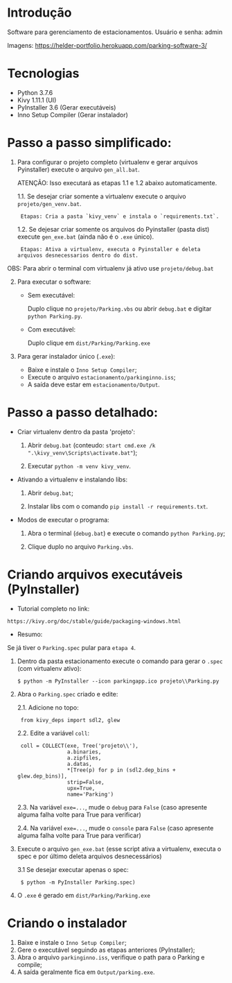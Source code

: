 
# Introdução

Software para gerenciamento de estacionamentos.
Usuário e senha: admin

Imagens: https://helder-portfolio.herokuapp.com/parking-software-3/


# Tecnologias

 - Python 3.7.6
 - Kivy 1.11.1 (UI)
 - PyInstaller 3.6 (Gerar executáveis)
 - Inno Setup Compiler (Gerar instalador)


# Passo a passo simplificado:

1. Para configurar o projeto completo (virtualenv e gerar arquivos Pyinstaller) execute o arquivo `gen_all.bat`.

    ATENÇÃO: Isso executará as etapas 1.1 e 1.2 abaixo automaticamente.

    1.1. Se desejar criar somente a virtualenv execute o arquivo `projeto/gen_venv.bat`.

        Etapas: Cria a pasta `kivy_venv` e instala o `requirements.txt`.

    1.2. Se dejesar criar somente os arquivos do Pyinstaller (pasta dist) execute `gen_exe.bat` (ainda não é o `.exe` único).

        Etapas: Ativa a virtualenv, executa o Pyinstaller e deleta arquivos desnecessarios dentro do dist.

OBS: Para abrir o terminal com virtualenv já ativo use `projeto/debug.bat`

2. Para executar o software:

    - Sem executável:
    
        Duplo clique no `projeto/Parking.vbs` ou abrir `debug.bat` e digitar `python Parking.py`.

    - Com executável:
    
        Duplo clique em `dist/Parking/Parking.exe`

3. Para gerar instalador único (`.exe`):

    * Baixe e instale o `Inno Setup Compiler`;
    * Execute o arquivo `estacionamento/parkinginno.iss`;
    * A saída deve estar em `estacionamento/Output`.


# Passo a passo detalhado:

* Criar virtualenv dentro da pasta 'projeto':

    1. Abrir `debug.bat` (conteudo: `start cmd.exe /k ".\kivy_venv\Scripts\activate.bat"`);

    2. Executar `python -m venv kivy_venv`.

* Ativando a virtualenv e instalando libs:

    1. Abrir `debug.bat`;

    2. Instalar libs com o comando `pip install -r requirements.txt`.

* Modos de executar o programa:

    1. Abra o terminal (`debug.bat`) e execute o comando `python Parking.py`;

    2. Clique duplo no arquivo `Parking.vbs`.


# Criando arquivos executáveis (PyInstaller)

* Tutorial completo no link:

`https://kivy.org/doc/stable/guide/packaging-windows.html`

* Resumo:

Se já tiver o `Parking.spec` pular para `etapa 4`.

1. Dentro da pasta estacionamento execute o comando para gerar o `.spec` (com virtualenv ativo):

    `$ python -m PyInstaller --icon parkingapp.ico projeto\\Parking.py`

2. Abra o `Parking.spec` criado e edite:

    2.1. Adicione no topo:

        from kivy_deps import sdl2, glew

    2.2. Edite a variável `coll`:

        coll = COLLECT(exe, Tree('projeto\\'),
                       a.binaries,
                       a.zipfiles,
                       a.datas,
                       *[Tree(p) for p in (sdl2.dep_bins + glew.dep_bins)],
                       strip=False,
                       upx=True,
                       name='Parking')

    2.3. Na variável `exe=...`, mude o `debug` para `False` (caso apresente alguma falha volte para True para verificar)

    2.4. Na variável `exe=...`, mude o `console` para `False` (caso apresente alguma falha volte para True para verificar)


3. Execute o arquivo `gen_exe.bat` (esse script ativa a virtualenv, executa o spec e por último deleta arquivos desnecessários)

    3.1 Se desejar executar apenas o spec:

        $ python -m PyInstaller Parking.spec)

4. O `.exe` é gerado em `dist/Parking/Parking.exe`


# Criando o instalador

1. Baixe e instale o `Inno Setup Compiler`;
2. Gere o executável seguindo as etapas anteriores (PyInstaller);
3. Abra o arquivo `parkinginno.iss`, verifique o path para o Parking e compile;
4. A saída geralmente fica em `Output/parking.exe`.